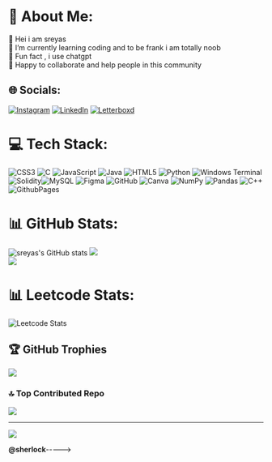 # 💫 About Me:
🙂 Hei i am sreyas<br>🙂  I’m currently learning coding and to be frank i am totally noob<br>🙂 Fun fact , i use chatgpt<br>🙂 Happy to collaborate and help people in this community


## 🌐 Socials:
 [![Instagram](https://img.shields.io/badge/Instagram-%23E4405F.svg?logo=Instagram&logoColor=white)](https://www.instagram.com/sreyas_unni/) [![LinkedIn](https://img.shields.io/badge/LinkedIn-%230077B5.svg?logo=linkedin&logoColor=white)](https://www.linkedin.com/in/sreyas-unni-499b27244/) [![Letterboxd](https://img.shields.io/badge/Letterboxd-%23000000.svg?logo=Letterboxd&logoColor=orange,green)](https://letterboxd.com/Njan_S/)


# 💻 Tech Stack:
![CSS3](https://img.shields.io/badge/css3-%231572B6.svg?style=for-the-badge&logo=css3&logoColor=white) ![C](https://img.shields.io/badge/c-%2300599C.svg?style=for-the-badge&logo=c&logoColor=white) ![JavaScript](https://img.shields.io/badge/javascript-%23323330.svg?style=for-the-badge&logo=javascript&logoColor=%23F7DF1E) ![Java](https://img.shields.io/badge/java-%23ED8B00.svg?style=for-the-badge&logo=openjdk&logoColor=white) ![HTML5](https://img.shields.io/badge/html5-%23E34F26.svg?style=for-the-badge&logo=html5&logoColor=white) ![Python](https://img.shields.io/badge/python-3670A0?style=for-the-badge&logo=python&logoColor=ffdd54) ![Windows Terminal](https://img.shields.io/badge/Windows%20Terminal-%234D4D4D.svg?style=for-the-badge&logo=windows-terminal&logoColor=white) ![Solidity](https://img.shields.io/badge/Solidity-%23363636.svg?style=for-the-badge&logo=solidity&logoColor=white)![MySQL](https://img.shields.io/badge/mysql-4479A1.svg?style=for-the-badge&logo=mysql&logoColor=white)  ![Figma](https://img.shields.io/badge/figma-%23F24E1E.svg?style=for-the-badge&logo=figma&logoColor=white) ![GitHub](https://img.shields.io/badge/github-%23121011.svg?style=for-the-badge&logo=github&logoColor=white)  ![Canva](https://img.shields.io/badge/Canva-%2300C4CC.svg?style=for-the-badge&logo=Canva&logoColor=white) ![NumPy](https://img.shields.io/badge/numpy-%23013243.svg?style=for-the-badge&logo=numpy&logoColor=white) ![Pandas](https://img.shields.io/badge/pandas-%23150458.svg?style=for-the-badge&logo=pandas&logoColor=white) ![C++](https://img.shields.io/badge/c++-%2300599C.svg?style=for-the-badge&logo=c%2B%2B&logoColor=white)![GithubPages](https://img.shields.io/badge/github%20pages-121013?style=for-the-badge&logo=github&logoColor=white)
# 📊 GitHub Stats:
![sreyas's GitHub stats](https://github-readme-stats.vercel.app/api?username=sreyas10&theme=dark&show_icons=true)
![](https://github-readme-streak-stats.herokuapp.com/?user=sreyas10&theme=dark&hide_border=false)<br/>
![](https://github-readme-stats.vercel.app/api/top-langs/?username=sreyas10&theme=dark&hide_border=false&include_all_commits=true&count_private=true&layout=compact)

# 📊 Leetcode Stats:
![Leetcode Stats](https://leetcard.jacoblin.cool/sreyas1978?theme=dark)
## 🏆 GitHub Trophies
![](https://github-profile-trophy.vercel.app/?username=sreyas10&theme=dark&no-frame=true&margin-w=4)

### 🔝 Top Contributed Repo
![](https://github-contributor-stats.vercel.app/api?username=sreyas10&limit=5&theme=dark&combine_all_yearly_contributions=true)

---
[![](https://visitcount.itsvg.in/api?id=sreyas10&icon=5&color=3)](https://visitcount.itsvg.in)

<b>@sherlock</b>----->

